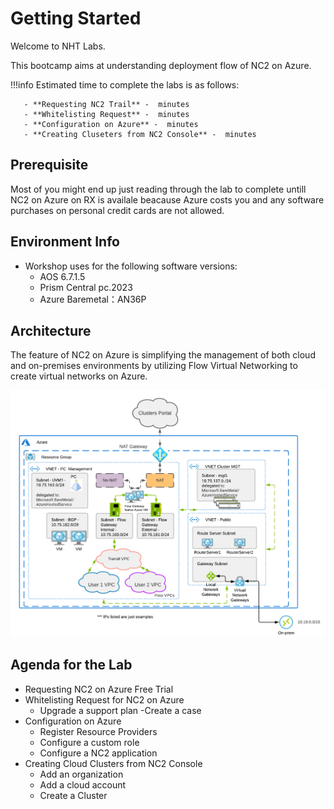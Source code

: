 

# Getting Started 

Welcome to NHT Labs.

This bootcamp aims at understanding deployment flow of NC2 on Azure. 

!!!info
       Estimated time to complete the labs is as follows:

       - **Requesting NC2 Trail** -  minutes
       - **Whitelisting Request** -  minutes
       - **Configuration on Azure** -  minutes
       - **Creating Cluseters from NC2 Console** -  minutes

## Prerequisite
Most of you might end up just reading through the lab to complete untill NC2 on Azure on RX is availale beacause Azure costs you and any software purchases on personal credit cards are not allowed.

## Environment Info

- Workshop uses for the following software versions:
  - AOS 6.7.1.5
  - Prism Central pc.2023
  - Azure Baremetal：AN36P


## Architecture

The feature of NC2 on Azure is simplifying the management of both cloud and on-premises environments by utilizing Flow Virtual Networking to create virtual networks on Azure.

![](image.png)

## Agenda for the Lab

- Requesting NC2 on Azure Free Trial
- Whitelisting Request for NC2 on Azure
    - Upgrade a support plan
    -Create a case
- Configuration on Azure
    - Register Resource Providers
    - Configure a custom role
    - Configure a NC2 application
- Creating Cloud Clusters from NC2 Console
    - Add an organization
    - Add a cloud account
    - Create a Cluster